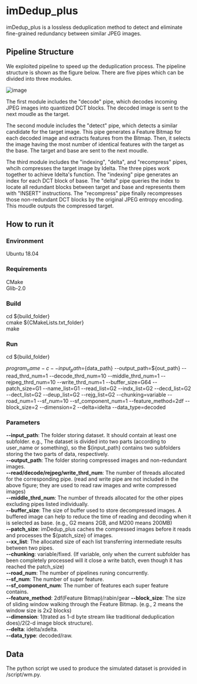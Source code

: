 # imDedup_plus

imDedup_plus is a lossless deduplication method to detect and eliminate fine-grained redundancy between similar JPEG images.

## Pipeline Structure

We exploited pipeline to speed up the deduplication process. The pipeline structure is shown as the figure below. There are five pipes which can be divided into three modules.

![image](https://github.com/DDDCai/imDedup_plus/assets/29863262/b4a1fc3d-2487-425e-a961-e622123517e8)

The first module includes the "decode" pipe, which decodes incoming JPEG images into quantized DCT blocks. The decoded image is sent to the next moudle as the target.

The second module includes the "detect" pipe, which detects a similar candidate for the target image. This pipe generates a Feature Bitmap for each decoded image and extracts features from the Bitmap. Then, it selects the image having the most number of identical features with the target as the base. The target and base are sent to the next moudle.

The third module includes the "indexing", "delta", and "recompress" pipes, whcih compresses the target image by Idelta.
The three pipes work together to achieve Idelta's function.
The "indexing" pipe generates an index for each DCT block of base.
The "delta" pipe queries the index to locate all redundant blocks between target and base and represents them with "INSERT" instructions.
The "recompress" pipe finally recompresses those non-redundant DCT blocks by the original JPEG entropy encoding.
This moudle outputs the compressed target.

## How to run it

### Environment

Ubuntu 18.04

### Requirements

CMake  
Glib-2.0

### Build

cd ${build_folder}  
cmake ${CMakeLists.txt_folder}  
make

### Run

cd ${build_folder}

${program_name} -c --input_path=${data_path} --output_path=${out_path} --read_thrd_num=1 --decode_thrd_num=10 --middle_thrd_num=1 --rejpeg_thrd_num=10 --write_thrd_num=1 --buffer_size=G64 --patch_size=G1 --name_list=G1 --read_list=G2 --indx_list=G2 --decd_list=G2 --dect_list=G2 --deup_list=G2 --rejg_list=G2 --chunking=variable --road_num=1 --sf_num=10 --sf_component_num=1 --feature_method=2df --block_size=2 --dimension=2 --delta=idelta --data_type=decoded

### Parameters

__--input_path__:  The folder storing dataset. It should contain at least one subfolder. e.g., The dataset is divided into two parts (according to user_name or something), so the ${input_path} contains two subfolders storing the two parts of data, respectively.  
__--output_path__:  The folder storing compressed images and non-redundant images.  
__--read/decode/rejpeg/write_thrd_num__:  The number of threads allocated for the corresponding pipe. (read and write pipe are not included in the above figure; they are used to read raw images and write compressed images)  
__--middle_thrd_num__:  The number of threads allocated for the other pipes excluding pipes listed individually.  
__--buffer_size__:  The size of buffer used to store decompressed images. A buffered image can help to reduce the time of reading and decoding when it is selected as base. (e.g., G2 means 2GB, and M200 means 200MB)  
__--patch_size__:  imDedup_plus caches the compressed images before it reads and processes the ${patch_size} of images.   
__--xx_list__:  The allocated size of each list transferring intermediate results between two pipes.  
__--chunking__:  variable/fixed. (If variable, only when the current subfolder has been completely processed will it close a write batch, even though it has reached the patch_size)  
__--road_num__:  The number of pipelines runing concurrently.  
__--sf_num__:  The number of super feature.  
__--sf_component_num__:  The number of features each super feature contains.  
__--feature_method__:  2df(Feature Bitmap)/rabin/gear
__--block_size__:  The size of sliding window walking through the Feature Bitmap. (e.g., 2 means the window size is 2x2 blocks)  
__--dimension__:  1(trated as 1-d byte stream like traditional deduplication does)/2(2-d image block structure).  
__--delta__:  idelta/xdelta.  
__--data_type__:  decoded/raw.  

## Data

The python script we used to produce the simulated dataset is provided in /script/wm.py.
